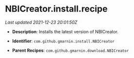 # NBICreator.install.recipe

_Last updated 2021-12-23 20:01:50Z_

- **Description**: Installs the latest version of NBICreator.

- **Identifier**: `com.github.gmarnin.install.NBICreator`

- **Parent Recipes**: `com.github.gmarnin.download.NBICreator`
